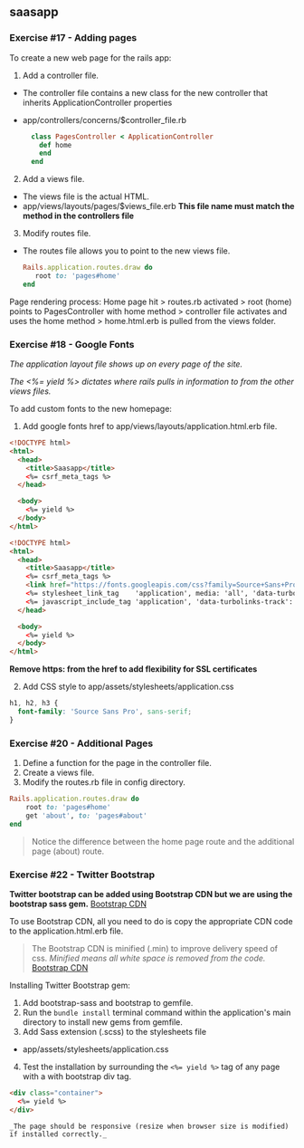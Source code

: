 ## saasapp

### Exercise #17 - Adding pages
To create a new web page for the rails app:

 1. Add a controller file.
  - The controller file contains a new class for the new controller that inherits ApplicationController properties
  - app/controllers/concerns/$controller_file.rb

      ```ruby
        class PagesController < ApplicationController
          def home
          end
        end
      ```

 2. Add a views file.
  - The views file is the actual HTML.
  - app/views/layouts/pages/$views_file.erb
  **This file name must match the method in the controllers file**


 3. Modify routes file.
  - The routes file allows you to point to the new views file.
    ```ruby
    Rails.application.routes.draw do
       root to: 'pages#home'
    end
    ```

Page rendering process:
Home page hit > routes.rb activated > root (home) points to PagesController with home method > controller file activates and uses the home method > home.html.erb is pulled from the views folder.


### Exercise #18 - Google Fonts

*The application layout file shows up on every page of the site.*


*The <%= yield %> dictates where rails pulls in information to from the other views files.*

To add custom fonts to the new homepage:


1. Add google fonts href to app/views/layouts/application.html.erb file.
```html
<!DOCTYPE html>
<html>
  <head>
    <title>Saasapp</title>
    <%= csrf_meta_tags %>
  </head>

  <body>
    <%= yield %>
  </body>
</html>
```
```html
<!DOCTYPE html>
<html>
  <head>
    <title>Saasapp</title>
    <%= csrf_meta_tags %>
    <link href="https://fonts.googleapis.com/css?family=Source+Sans+Pro:400,700,900" rel="stylesheet">
    <%= stylesheet_link_tag    'application', media: 'all', 'data-turbolinks-track': 'reload' %>
    <%= javascript_include_tag 'application', 'data-turbolinks-track': 'reload' %>
  </head>

  <body>
    <%= yield %>
  </body>
</html>
```
**Remove https: from the href to add flexibility for SSL certificates**

2. Add CSS style to app/assets/stylesheets/application.css
```CSS
h1, h2, h3 {
  font-family: 'Source Sans Pro', sans-serif;
}
```


### Exercise #20 - Additional Pages

1. Define a function for the page in the controller file.
2. Create a views file.
3. Modify the routes.rb file in config directory.
```ruby
Rails.application.routes.draw do
    root to: 'pages#home'
    get 'about', to: 'pages#about'
end
```
> Notice the difference between the home page route and the additional page (about) route.


### Exercise #22 - Twitter Bootstrap

**Twitter bootstrap can be added using Bootstrap CDN but we are using the bootstrap sass gem.**
[Bootstrap CDN](https://www.bootstrapcdn.com/)

To use Bootstrap CDN, all you need to do is copy the appropriate CDN code to the application.html.erb file.
> The Bootstrap CDN is minified (.min) to improve delivery speed of css.
_Minified means all white space is removed from the code._
[Bootstrap CDN](https://maxcdn.bootstrapcdn.com/bootstrap/4.0.0/css/bootstrap.min.css)

Installing Twitter Bootstrap gem:


1. Add bootstrap-sass and bootstrap to gemfile.
2. Run the ```bundle install``` terminal command within the application's main directory to install new gems from gemfile.
3. Add Sass extension (.scss) to the stylesheets file
 - app/assets/stylesheets/application.css
4. Test the installation by surrounding the ```<%= yield %>``` tag of any page with a with bootstrap div tag.
  ```html
  <div class="container">
    <%= yield %>
  </div>
  ```

    _The page should be responsive (resize when browser size is modified) if installed correctly._
